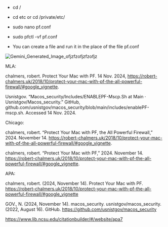 - cd /

- cd etc or cd /private/etc/

- sudo nano pf.conf 

- sudo pfctl -vf pf.conf 

- You can create a file and run it in the place of the file pf.conf 

![Gemini_Generated_Image_ofjzfzofjzfzofjz](https://github.com/user-attachments/assets/15b4e070-7ad0-4a44-8832-db6e7160fd86)



MLA:

chalmers, robert. Protect Your Mac with PF. 14 Nov. 2024, https://robert-chalmers.uk/2018/10/protect-your-mac-with-pf-the-all-powerful-firewall/#google_vignette.

Usnistgov. “Macos_security/Includes/ENABLEPF-Mscp.Sh at Main · Usnistgov/Macos_security.” GitHub, github.com/usnistgov/macos_security/blob/main/includes/enablePF-mscp.sh. Accessed 14 Nov. 2024. 

Chicago:

chalmers, robert. “Protect Your Mac with PF, the All Powerful Firewall,” 2024. November 14. https://robert-chalmers.uk/2018/10/protect-your-mac-with-pf-the-all-powerful-firewall/#google_vignette.

chalmers, robert. “Protect Your Mac with PF,” 2024. November 14. https://robert-chalmers.uk/2018/10/protect-your-mac-with-pf-the-all-powerful-firewall/#google_vignette.

APA: 

chalmers, robert. (2024, November 14). Protect Your Mac with PF. https://robert-chalmers.uk/2018/10/protect-your-mac-with-pf-the-all-powerful-firewall/#google_vignette

GOV., N. (2024, November 14). macos_security. usnistgov/macos_security. (2022, August 16). GitHub. https://github.com/usnistgov/macos_security





https://www.lib.ncsu.edu/citationbuilder/#/website/apa7
